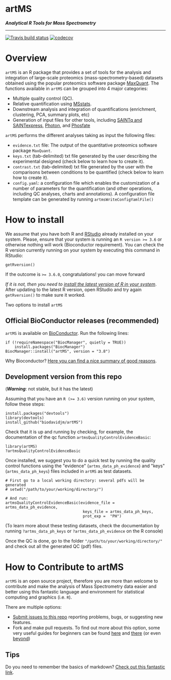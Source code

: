 # artMS

___Analytical R Tools for Mass Spectrometry___

---

[![Travis build status](https://travis-ci.org/biodavidjm/artMS.svg?branch=master)](https://travis-ci.org/biodavidjm/artMS) 
[![codecov](https://codecov.io/github/biodavidjm/artMS/branch/master/graphs/badge.svg)](https://codecov.io/github/biodavidjm/artMS) 


# Overview

`artMS` is an R package that provides a set of tools for the analysis and integration of large-scale proteomics (mass-spectrometry-based) datasets obtained using the popular proteomics software package 
[MaxQuant](http://www.biochem.mpg.de/5111795/maxquant). The functions available in `artMS` can be grouped into 4 major categories:

- Multiple quality control (QC).
- Relative quantification using [MSstats](http://msstats.org/).
- Downstream analysis and integration of quantifications (enrichment, clustering, PCA, summary plots, etc)
- Generation of input files for other tools, including [SAINTq and SAINTexpress](http://saint-apms.sourceforge.net/Main.html), [Photon](https://github.com/jdrudolph/photon), and [Phosfate](http://phosfate.com/)


`artMS` performs the different analyses taking as input the following files:

- `evidence.txt` file: The output of the quantitative proteomics software 
package `MaxQuant`. 
- `keys.txt` (tab-delimited) txt file generated by the user describing the experimental designed (check below to learn how to create it).
- `contrast.txt` (tab-delimited) txt file generated by the user with the comparisons between conditions to be quantified (check below to learn how to create it).
- `config.yaml`: a configuration file which enables the customization of a number of parameters for the quantification (and other operations, including QC analyses, charts and annotations). A configuration file template can be generated by running `artmsWriteConfigYamlFile()`










# How to install

We assume that you have both R and [RStudio](https://www.rstudio.com/) already installed on your system. Please, ensure that your system is running an `R version >= 3.6` or otherwise nothing will work (Bioconductor requirement). You can check the R version currently running on your system by executing this command in RStudio:

```
getRversion()
```

If the outcome is `>= 3.6.0`, congratulations! you can move forward

*If it is not, then you need to [install the latest version of R in your system](https://www.r-project.org/)*. After updating to the latest R version, open RStudio and try again `getRversion()` to make sure it worked.

Two options to install `artMS`

## Official BioConductor releases (recommended)

`artMS` is available on [BioConductor](https://www.bioconductor.org/). Run the following lines:

```
if (!requireNamespace("BiocManager", quietly = TRUE))
    install.packages("BiocManager")
BiocManager::install("artMS", version = "3.8")
```

Why Bioconductor? [Here you can find a nice summary of good reasons](https://bioinformatics.stackexchange.com/questions/639/why-bioconductor).

## Development version from this repo

(***Warning***: not stable, but it has the latest)

Assuming that you have an `R (>= 3.6)` version running on your system, 
follow these steps:


```
install.packages("devtools")
library(devtools)
install_github("biodavidjm/artMS")
```

Check that it is up and running by checking, for example, the documentation of the qc function `artmsQualityControlEvidenceBasic`:

```
library(artMS)
?artmsQualityControlEvidenceBasic
```

Once installed, we suggest you to do a quick test by running the quality control functions using the "evidence" (`artms_data_ph_evidence`) and "keys" (`artms_data_ph_keys`) files included in `artMS` as test datasets.

```
# First go to a local working directory: several pdfs will be generated
# setwd("/path/to/your/working/directory/")

# And run:
artmsQualityControlEvidenceBasic(evidence_file = artms_data_ph_evidence,
                                  keys_file = artms_data_ph_keys, 
                                  prot_exp =  "PH")
```

(To learn more about these testing datasets, check the documentation by running `?artms_data_ph_keys` or `?artms_data_ph_evidence` on the R console)


Once the QC is done, go to the folder `"/path/to/your/working/directory/"` and check out all the generated QC (pdf) files.



# How to Contribute to artMS

`artMS` is an open source project, therefore you are more than welcome to 
contribute and make the analysis of Mass Spectrometry data easier and better
using this fantastic language and environment for statistical computing and graphics (i.e. `R`).

There are multiple options:

- [Submit issues to this repo](https://github.com/biodavidjm/artMS/issues) reporting problems, bugs, or suggesting new features.
- Fork and make pull requests. To find out more about this option, 
some very useful guides for beginners can be found <a href="https://akrabat.com/the-beginners-guide-to-contributing-to-a-github-project/" target="blank">here</a>
and <a href="https://github.com/Bioconductor/Contributions/blob/master/CONTRIBUTING.md" target="blank">there</a> (or even <a href="http://lmgtfy.com/?q=how+to+contribute+to+a+github+project" target="blank">beyond</a>)



## Tips

Do you need to remember the basics of markdown? [Check out this fantastic link](https://commonmark.org/help/tutorial/index.html).
